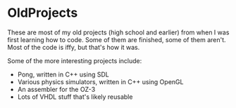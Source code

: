 OldProjects
===========

These are most of my old projects (high school and earlier) from when I was first learning how to code. Some of them are finished, some of them aren't. Most of the code is iffy, but that's how it was.

Some of the more interesting projects include:

 - Pong, written in C++ using SDL
 - Various physics simulators, written in C++ using OpenGL
 - An assembler for the OZ-3
 - Lots of VHDL stuff that's likely reusable
